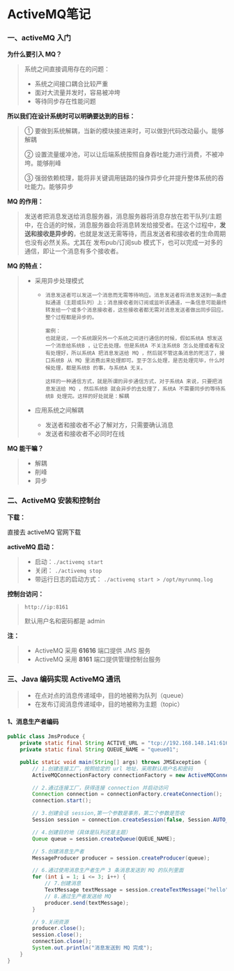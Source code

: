 # ActiveMQ笔记

### 一、activeMQ 入门

**为什么要引入 MQ？**

> 系统之间直接调用存在的问题：
>
> - 系统之间接口耦合比较严重
> - 面对大流量并发时，容易被冲垮
> - 等待同步存在性能问题

**所以我们在设计系统时可以明确要达到的目标：**

> ① 要做到系统解耦，当新的模块接进来时，可以做到代码改动最小。能够解耦
>
> ② 设置流量缓冲池，可以让后端系统按照自身吞吐能力进行消费，不被冲垮。能够削峰
>
> ③ 强弱依赖梳理，能将非关键调用链路的操作异步化并提升整体系统的吞吐能力。能够异步

**MQ 的作用：**

> 发送者把消息发送给消息服务器，消息服务器将消息存放在若干队列/主题中，在合适的时候，消息服务器会将消息转发给接受者。在这个过程中，**发送和接收是异步的**，也就是发送无需等待，而且发送者和接收者的生命周期也没有必然关系。尤其在 发布pub/订阅sub 模式下，也可以完成一对多的通信，即让一个消息有多个接收者。 

**MQ 的特点：**

> - 采用异步处理模式
>
>   - ```
>     消息发送者可以发送一个消息而无需等待响应。消息发送者将消息发送到一条虚拟通道（主题或队列）上；消息接收者则订阅或监听该通道，一条信息可能最终转发给一个或多个消息接收者，这些接收者都无需对消息发送者做出同步回应。整个过程都是异步的。
>
>     案例：
>     也就是说，一个系统跟另外一个系统之间进行通信的时候，假如系统A 想发送一个消息给系统B ，让它去处理。但是系统A 不关注系统B 怎么处理或者有没有处理好，所以系统A 把消息发送给 MQ ，然后就不管这条消息的死活了，接口系统B 从 MQ 里消费出来处理即可。至于怎么处理，是否处理完毕，什么时候处理，都是系统B 的事，与系统A 无关。
>
>     这样的一种通信方式，就是所谓的异步通信方式，对于系统A 来说，只要把消息发送给 MQ ，然后系统B 就会异步的去处理了，系统A 不需要同步的等待系统B 处理完。这样的好处就是：解耦
>     ```
>
> - 应用系统之间解耦
>
>   -  发送者和接收者不必了解对方，只需要确认消息
>   - 发送者和接收者不必同时在线

**MQ 能干嘛？**

> - 解耦
> - 削峰
> - 异步

### 二、ActiveMQ 安装和控制台

**下载：**

直接去 activeMQ 官网下载

**activeMQ 启动：**

> - 启动：`./activemq start`
> - 关闭： `./activemq stop`
> - 带运行日志的启动方式：  `./activemq start > /opt/myrunmq.log`

**控制台访问：**

> `http://ip:8161`
>
> 默认用户名和密码都是 admin

**注：**

> - ActiveMQ 采用 **61616** 端口提供 JMS 服务
> - ActiveMQ 采用 **8161** 端口提供管理控制台服务 

### 三、Java 编码实现 ActiveMQ 通讯

> - 在点对点的消息传递域中，目的地被称为队列（queue）
> - 在发布订阅消息传递域中，目的地被称为主题（topic）

#### 1、消息生产者编码

```java
public class JmsProduce {
    private static final String ACTIVE_URL = "tcp://192.168.148.141:61616";
    private static final String QUEUE_NAME = "queue01";

    public static void main(String[] args) throws JMSException {
        // 1.创建连接工厂，按照给定的 url 地址，采用默认用户名和密码
        ActiveMQConnectionFactory connectionFactory = new ActiveMQConnectionFactory(ACTIVE_URL);

        // 2.通过连接工厂，获得连接 connection 并启动访问
        Connection connection = connectionFactory.createConnection();
        connection.start();

        // 3.创建会话 session,第一个参数是事务，第二个参数是签收
        Session session = connection.createSession(false, Session.AUTO_ACKNOWLEDGE);

        // 4.创建目的地（具体是队列还是主题）
        Queue queue = session.createQueue(QUEUE_NAME);

        // 5.创建消息生产者
        MessageProducer producer = session.createProducer(queue);

        // 6.通过使用消息生产者生产 3 条消息发送到 MQ 的队列里面
        for (int i = 1; i <= 3; i++) {
            // 7.创建消息
            TextMessage textMessage = session.createTextMessage("hello" + i);
            // 8.通过生产者发送给 MQ
            producer.send(textMessage);
        }

        // 9.关闭资源
        producer.close();
        session.close();
        connection.close();
        System.out.println("消息发送到 MQ 完成");
    }
}
```



























